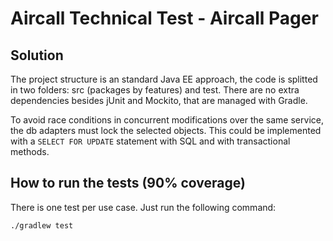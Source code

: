# Aircall Technical Test - Aircall Pager

## Solution

The project structure is an standard Java EE approach, 
the code is splitted in two folders: src (packages by features) and test. 
There are no extra dependencies besides jUnit and Mockito, that are managed with Gradle.

To avoid race conditions in concurrent modifications over the same service, 
the db adapters must lock the selected objects. This could be implemented 
with a `SELECT FOR UPDATE` statement with SQL and with transactional methods.

## How to run the tests (90% coverage)

There is one test per use case. Just run the following command:

```
./gradlew test
```